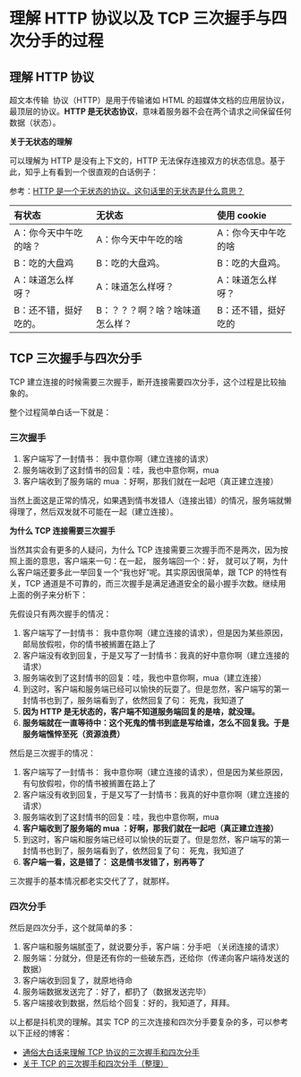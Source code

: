 # 理解 HTTP 协议以及 TCP 三次握手与四次分手的过程

## 理解 HTTP 协议

超文本传输 ​​ 协议（HTTP）是用于传输诸如 HTML 的超媒体文档的应用层协议，最顶层的协议。**HTTP 是无状态协议**，意味着服务器不会在两个请求之间保留任何数据（状态）。

**关于无状态的理解**

可以理解为 HTTP 是没有上下文的，HTTP 无法保存连接双方的状态信息。基于此，知乎上有看到一个很直观的白话例子：

参考：[HTTP 是一个无状态的协议。这句话里的无状态是什么意思？](https://www.zhihu.com/question/23202402/answer/300614865)

| 有状态                | 无状态                          | 使用 cookie         |
| :-------------------- | :------------------------------ | :------------------ |
| A：你今天中午吃的啥？ | A：你今天中午吃的啥             | A：你今天中午吃的啥 |
| B：吃的大盘鸡         | B：吃的大盘鸡。                 | B：吃的大盘鸡。     |
| A：味道怎么样呀？     | A：味道怎么样呀？               | A：味道怎么样呀？   |
| B：还不错，挺好吃的。 | B：？？？啊？啥？啥味道怎么样？ | B：还不错，挺好吃的 |

## TCP 三次握手与四次分手

TCP 建立连接的时候需要三次握手，断开连接需要四次分手，这个过程是比较抽象的。

整个过程简单白话一下就是：

### **三次握手**

1. 客户端写了一封情书： 我中意你啊（建立连接的请求）
2. 服务端收到了这封情书的回复：哇，我也中意你啊，mua
3. 客户端收到了服务端的 mua ：好啊，那我们就在一起吧（真正建立连接）

当然上面这是正常的情况，如果遇到情书发错人（连接出错）的情况，服务端就懒得理了，然后双发就不可能在一起（建立连接）。

**为什么 TCP 连接需要三次握手**

当然其实会有更多的人疑问，为什么 TCP 连接需要三次握手而不是两次，因为按照上面的意思，客户端来一句：在一起， 服务端回一个：好， 就可以了啊，为什么客户端还要多此一举回复一个“我也好”呢。其实原因很简单，跟 TCP 的特性有关，TCP 通道是不可靠的，而三次握手是满足通道安全的最小握手次数。继续用上面的例子来分析下：

先假设只有两次握手的情况：

1. 客户端写了一封情书： 我中意你啊（建立连接的请求），但是因为某些原因，邮局放假啦，你的情书被搁置在路上了
2. 客户端没有收到回复，于是又写了一封情书：我真的好中意你啊（建立连接的请求）
3. 服务端收到了这封情书的回复：哇，我也中意你啊，mua（建立连接）
4. 到这时，客户端和服务端已经可以愉快的玩耍了。但是忽然，客户端写的第一封情书也到了，服务端看到了，依然回复了句： 死鬼，我知道了
5. **因为 HTTP 是无状态的，客户端不知道服务端回复的是啥，就没理。**
6. **服务端就在一直等待中：这个死鬼的情书到底是写给谁，怎么不回复我。于是服务端憔悴至死（资源浪费）**

然后是三次握手的情况：

1. 客户端写了一封情书： 我中意你啊（建立连接的请求），但是因为某些原因，有句放假啦，你的情书被搁置在路上了
2. 客户端没有收到回复，于是又写了一封情书：我真的好中意你啊（建立连接的请求）
3. 服务端收到了这封情书的回复：哇，我也中意你啊，mua
4. **客户端收到了服务端的 mua ：好啊，那我们就在一起吧（真正建立连接）**
5. 到这时，客户端和服务端已经可以愉快的玩耍了。但是忽然，客户端写的第一封情书也到了，服务端看到了，依然回复了句： 死鬼，我知道了
6. **客户端一看，这是错了： 这是情书发错了，别再等了**

三次握手的基本情况都老实交代了了，就那样。

### **四次分手**

然后是四次分手，这个就简单的多：

1. 客户端和服务端腻歪了，就说要分手，客户端：分手吧 （关闭连接的请求）
2. 服务端：分就分，但是还有你的一些破东西，还给你（传递向客户端待发送的数据）
3. 客户端收到回复了，就原地待命
4. 服务端数据发送完了：好了，都扔了（数据发送完毕）
5. 客户端接收到数据，然后给个回复：好的，我知道了，拜拜。

以上都是抖机灵的理解。其实 TCP 的三次连接和四次分手要复杂的多，可以参考以下正经的博客：

* [通俗大白话来理解 TCP 协议的三次握手和四次分手](https://github.com/jawil/blog/issues/14#issuecomment-369106942)
* [关于 TCP 的三次握手和四次分手（整理）](http://www.cnblogs.com/lamian/p/3983497.html)
